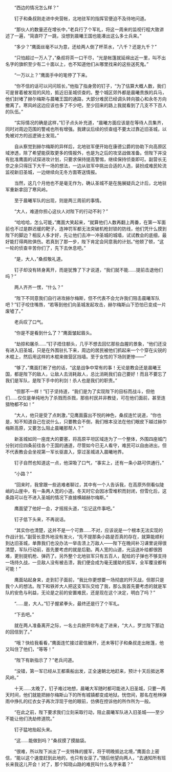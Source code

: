 　　“西边的情况怎么样？”

　　钉子和桑叔刚走进中央营帐，北地驻军的指挥官便迫不及待地问道。

　　“那伙人的数量还在增长中，”老兵行了个军礼，将这一周来的监视行程大致讲述了一遍，“简直吓了一跳，没想到晨曦王国也能凑出这么多士兵来。”

　　“多少？”鹰面丝毫不以为意，还给两人倒了杯茶水，“八千？还是九千？”

　　“只怕超过一万人了，”桑叔将茶一口干尽，“光是帐篷就延绵出近一里，叫不出名字的旗帜至少有二十面以上，也不知道他们从哪里找来的这些送死鬼。”

　　“一万以上？”鹰面手中的笔停了下来。

　　“你不信的话可以问问班长，”他指了指身旁的钉子，“为了估算大概人数，我们可是冒着被发现的风险，抵近旧圣城侦查的。整个城区郊外都是晨曦贵族的兵马，他们封堵了赫尔梅斯与晨曦王国的通路，大部分难民已经调头转向狼心和永冬方向撤离了。寒风岭这边应该也多了不少吧，至少回来的路上我就看到了几支不下百人的队伍。”

　　“实际情况的确是这样，”钉子点头补充道，“晨曦方面应该是在等待人员集齐，同时对周边范围的警戒也所有增强。我建议后续的侦查组不要太过靠近旧圣城，以免被对方的巡逻骑士发现。”

　　自从察觉到赫尔梅斯的异样后，北地驻军便开始在康德公爵的协助下向高原区域渗透，除了希望能获取更多的情报外，也是为之后的攻坚战做准备。但陛下并没有批准鹰面的试探进攻计划，只要求保持提高警惕，继续保持侦查即可。副营长无奈之余只得压下大干一场的想法，一边从驻军中挑出合适的人选，装扮成难民轮流监视新旧圣城，一边继续向无冬方面寄送情报。

　　当然，这几个月他也不是毫无作为，确认圣城不是在施展疑兵之计后，北地驻军重新拿回了寒风岭。

　　至于晨曦军队的出现，则是两三周前的事情。

　　“大人，难道你担心这伙人对陛下的行动不利？”

　　“哈哈哈，怎么可能，”鹰面大笑起来，“就算他们人数再翻上两番，在第一军面前也不过是群迟缓的靶子，连神罚军都无法突破机枪封锁的防线，他们凭什么摸到陛下的脚边？相反人多才好，先让他们去冲一冲圣城的城墙，试试教会的底细，最好能打得两败俱伤。若真到了那一步，陛下肯定会同意我的计划。”他顿了顿，“这一轮的侦查辛苦你们了，先下去休息吧。”

　　“是，大人，”桑叔敬礼道。

　　钉子却没有转身离开，而是犹豫了下才说道，“我们就不能……提前击退他们吗？”

　　两人齐齐一愣，“什么？”

　　“陛下不同意我们自行进攻赫尔梅斯，但不代表不会允许我们阻击晨曦军队吧？”钉子咬住嘴唇，“若等到他们向圣城发起攻击，赫尔梅斯山下恐怕已变成一片废墟了。”

　　老兵叹了口气。

　　“你是不是看到什么了？”鹰面皱起眉头。

　　“劫掠和屠杀……”钉子捂住额头，几乎不想去回忆那些血腥的景象，“他们还没有进入旧圣城，只是在外围驻扎下来，周边的居民被他们抓起来一个个穿在尖锐的木棍上，然后用这样的木棍来做营区挡墙。至于女性的下场则更惨——”

　　“够了，”鹰面打断了他的话，“这是战争中常有的事！无论是教会还是晨曦王国，都是陛下的敌人，让敌人去消耗敌人，总比消耗我们自己要好！而且不要忘了我们是军队，是陛下手中的利剑！杀人也是我们的职责。”

　　“但那不一样！”钉子坚持道，“我们是为了实现陛下的目标而战斗，但他们……仅仅是单纯地为了杀戮而杀戮，那些村民并非教徒，可在他们面前，甚至连猎物都不如！”

　　“大人，他只是受了点刺激，”见鹰面露出不悦的神色，桑叔连忙说道，“你也是，知不知道自己在说什么，只要教会不倒，我们根本没法在他们眼皮下越过赫尔梅斯高原，又要怎么阻止晨曦那帮人？”

　　新圣城如同一座庞大的要塞，将高原平坦区域连为了一个整体，外围四座城门分别对应四条前往各个王国的通道，尽管如今已无人看守，难民可以自由进出，但不代表教会会坐视第一军长驱直入，穿过圣城进入晨曦地界。

　　钉子自然也知道这一点，他深吸了口气，“事实上，还有一条小路可供通行。”

　　“小路？”

　　“回来时，我曾跟一些逃难者聊过，其中有一个人告诉我，在高原外侧看似陡峭的山崖中，有一条两人宽的小道。冬天时它会因冰雪堆积而封闭，但雪化后，这条路可以在不进入圣城的情况下直接横越赫尔梅斯。”

　　鹰面望了他好一会，才摇摇头道，“忘记这件事吧。”

　　钉子低下头来，不再说话。

　　“其实你也清楚，这并不是一个可靠……不对，应该说是一个根本无法实现的作战计划。”副营长意外地没有发火，“先不提那条小路是否真的存在，就算能顺利到达旧圣城，单靠我们也没办法一举击溃上万敌人——陛下在晚间补习课里说得很清楚，军队行动前，首先要考虑的就是后勤。两人宽的山道，光运送补给都很困难，更别提机枪、弹药了。另外整个北地驻军只有五百人，配给的子弹也不够支持一场持久战，一旦敌人没有被击溃，我们便会成为毫无援助的孤军，全军覆没都有可能！”

　　鹰面站起身来，走到钉子面前，“我比你更想要一场彻底的歼灭战，但那只是我个人的想法。陛下和铁斧大人把这支军队交给了我，那么我首先要考虑的就是军队的安危与利益，无论是之前的安置难民，还是现在这个决定，明白了吗？”

　　“……是，大人。”钉子握紧拳头，最终还是行了个军礼。

　　“下去吧。”

　　就在两人准备离开之际，一名士兵掀开帘布走了进来，“大人，罗兰陛下那边的回信到了。”

　　“哦？快给我看看，”鹰面连忙接过密信展开，还未等钉子和桑叔走出帐篷，他又叫住了他们，“等等！”

　　“陛下有新指示了？”老兵问道。

　　“没错，第一军已经从王都乘船出发，正全速朝北地赶来，预计十天后抵达寒风岭。”

　　十天……太晚了，钉子难过地想，晨曦大军随时都可能进入旧圣城，只要一两天时间，他们就能把赫尔梅斯山下的所有城镇都变成地狱。恍惚间，那名在枪林弹雨中挣扎的红衣女子再次浮现于他的眼前，仿佛在控诉他的所作所为一般。

　　“在此之前，陛下要求我们立刻采取行动，阻止晨曦军队进入旧圣城——至少不能让他们洗劫修道院。”

　　钉子猛地抬起头来。

　　“这……能做到吗？”桑叔摸了摸脑袋。

　　“很难，所以陛下派出了一支特殊的援军，将于明晚抵达北境，”鹰面合上密信，“能以这个速度赶到此地的，也只有女巫了。”随后他望向两人，“去通知所有班长来我这儿开会！对了，那个知晓山路的难民叫什么名字来着？”
